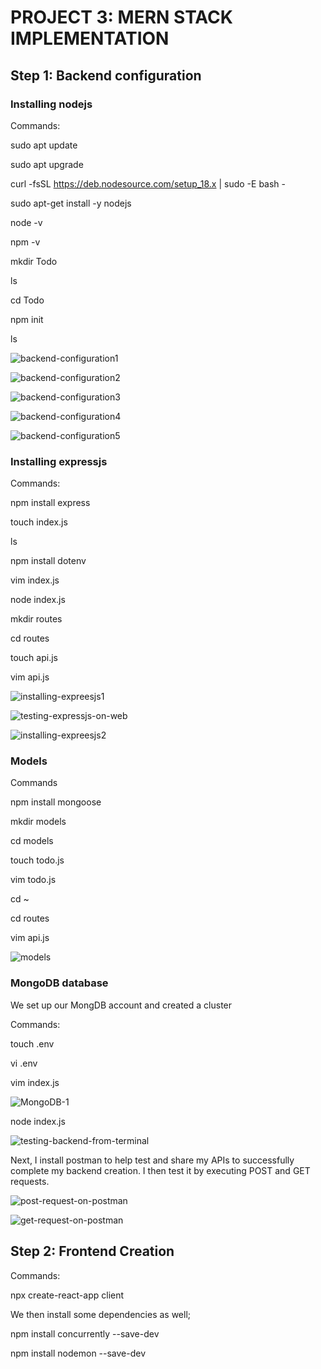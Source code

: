 # PROJECT 3: MERN STACK IMPLEMENTATION

## Step 1: Backend configuration

### Installing nodejs

Commands:

sudo apt update

sudo apt upgrade

curl -fsSL https://deb.nodesource.com/setup_18.x | sudo -E bash -

sudo apt-get install -y nodejs

node -v

npm -v

mkdir Todo

ls

cd Todo

npm init

ls

![backend-configuration1](https://user-images.githubusercontent.com/111616140/210492061-337921da-db90-424c-96bc-5a680e1988ee.jpg)

![backend-configuration2](https://user-images.githubusercontent.com/111616140/210492080-5ab96e12-3f9f-42c3-a107-1b0e076bff8a.jpg)

![backend-configuration3](https://user-images.githubusercontent.com/111616140/210492092-081c1d0f-fa2c-4bf4-9394-0c93846d9f43.jpg)

![backend-configuration4](https://user-images.githubusercontent.com/111616140/210492114-a8cceb90-2f09-4c36-aba1-26ae61fc07c3.jpg)

![backend-configuration5](https://user-images.githubusercontent.com/111616140/210492138-ee454a7e-58fd-4fa7-b05e-6a0548357b7c.jpg)

### Installing expressjs

Commands:

npm install express

touch index.js

ls

npm install dotenv

vim index.js

node index.js

mkdir routes

cd routes

touch api.js

vim api.js

![installing-expreesjs1](https://user-images.githubusercontent.com/111616140/211180417-5bd8ac6a-9265-4914-a401-8d2aca4c91f6.jpg)

![testing-expressjs-on-web](https://user-images.githubusercontent.com/111616140/211180421-6a0b0222-a2e6-4c63-ab0a-d9ffd311fdf3.jpg)

![installing-expreesjs2](https://user-images.githubusercontent.com/111616140/211180427-ca480e2f-6c16-4d0e-bbd1-147815228785.jpg)

### Models

Commands

npm install mongoose

mkdir models

cd models

touch todo.js

vim todo.js

cd ~

cd routes

vim api.js

![models](https://user-images.githubusercontent.com/111616140/211181207-aea8a5dc-cb33-4bc4-96e2-d4b8c9ca1638.jpg)

### MongoDB database

We set up our MongDB account and created a cluster

Commands:

touch .env

vi .env

vim index.js

![MongoDB-1](https://user-images.githubusercontent.com/111616140/211236673-bf725691-1779-4a8a-b403-cfd23bf27ad0.jpg)


node index.js

![testing-backend-from-terminal](https://user-images.githubusercontent.com/111616140/213346315-322a9cce-ec98-4d3d-8754-2e7d01a88720.jpg)

Next, I install postman to help test and share my APIs to successfully complete my backend creation. I then test it by executing  POST and GET requests.

![post-request-on-postman](https://user-images.githubusercontent.com/111616140/213347306-f1a82fde-d397-4384-b8b4-054cbf814766.jpg)

![get-request-on-postman](https://user-images.githubusercontent.com/111616140/213347344-f7539422-525b-46d9-a5e6-ff380d4cd8ce.jpg)

## Step 2: Frontend Creation

Commands:

npx create-react-app client

We then install some dependencies as well;

npm install concurrently --save-dev

npm install nodemon --save-dev

